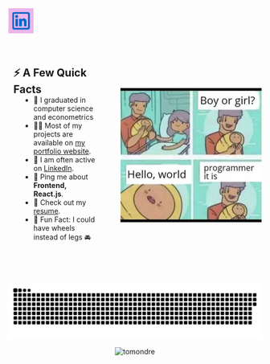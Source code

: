 
<a href="https://www.linkedin.com/in/dawid-piech-2a2999159/" style="text-decoration: none; color: white; display: flex; align-items: center; font-weight: 900">
  <img align="left" alt="Dawid Piech LinkedIn" width="50px" style="filter: invert(18%) sepia(88%) saturate(4762%) hue-rotate(200deg) brightness(96%) contrast(92%); width:" src="./linkedin.svg" />
  Linkedin profile
</a>

<div style="display: flex; align-items:center; justify-content: space-around; width: 100%;">
  <ul style="padding: 50px">
    <h2 style="dispaly: box; padding: 0; margin: 0 0 0 -40px;">⚡️ A Few Quick Facts</h2>
    <li>🧐 I graduated in computer science and econometrics</li>
    <li>👨‍💻 Most of my projects are available on <a href="https://piech.it/">my portfolio website</a>.</li>
    <li>📝 I am often active on <a href="https://www.linkedin.com/in/dawid-piech-2a2999159/">LinkedIn</a>.</li>
    <li>💬 Ping me about <strong>Frontend, React.js</strong>.</li>
    <li>📙 Check out my <a href="https://piech.it/static/media/CV.7e027fc792a8a0b792bd.pdf">resume</a>.</li>
    <li>🎉 Fun Fact: I could have wheels instead of legs 🚘</li>
  </ul>
  <img width="300px" align="left" src="./meme.jpg" />
</div>



<p align="center"> <img src="./contributions.svg" alt="dawidpiech" />

<p align="center"> <img src="https://github-readme-stats.vercel.app/api?username=dawidpiech&show_icons=true&theme=tokyonight" alt="tomondre" />